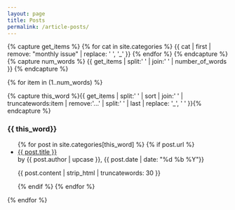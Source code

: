 ```yaml
---
layout: page
title: Posts
permalink: /article-posts/
---
```


<link rel="stylesheet" href="/assets/posts.css">
<html>
  {% capture get_items %}
{% for cat in site.categories %}
{{ cat | first | remove: "monthly issue" | replace: ' ', '_' }}
{% endfor %}
{% endcapture %}
{% capture num_words %}
{{ get_items | split:' ' | join:' ' | number_of_words }}
{% endcapture %}

{% for item in (1..num_words) %}

{% capture this_word %}{{ get_items | split:' ' | sort | join:' ' | truncatewords:item | remove:'...' | split:' ' | last | replace: '_', ' '  }}{% endcapture %}

<a name="{{ this_word  }}"></a>
<h3>{{ this_word}}</h3>
<ul class="related-posts">
{% for post in site.categories[this_word] %}
   {% if post.url %}
    <li><a href="{{ post.url }}">{{ post.title }}</a>
          <br>by {{ post.author | upcase }}, {{ post.date | date: "%d %b %Y"}}
          <br><p class="post-excerpt">{{ post.content | strip_html | truncatewords: 30 }}</p>
    </li>
   {% endif %}
{% endfor %}
</ul>
{% endfor %}
</html>